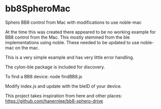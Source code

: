 # bb8SpheroMac
Sphero BB8 control from Mac with modifications to use noble-mac

At the time this was created there appeared to be no working example for BB8 control from the Mac. This mostly stemmed from the ble implementations using noble. These needed to be updated to use noble-mac on the mac.

This is a very simple example and has very little error handling.

The cylon-ble package is included for discovery.

To find a BB8 device:
node findBB8.js

Modify index.js and update with the bleID of your device.

This project takes inspiration from here and other places:
https://github.com/hanernlee/bb8-sphero-drive 
